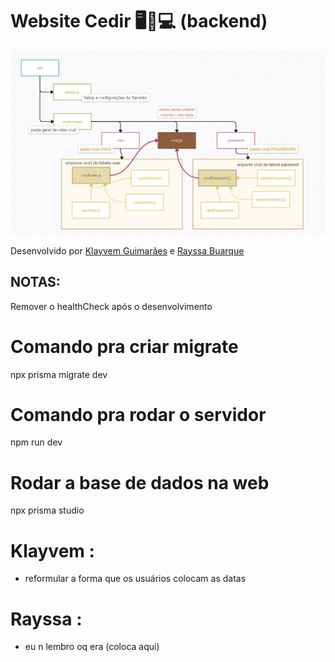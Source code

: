 # Website Cedir 🖥️💾💻 (backend) 

![Diagrama de estruturação do CRUD](diagram.jpeg)

Desenvolvido por [Klayvem Guimarães](https://github.com/KlayvemGuimaraes) e [Rayssa Buarque](https://github.com/RayssaBuarque)

## NOTAS:

Remover o healthCheck após o desenvolvimento

# Comando pra criar migrate
npx prisma migrate dev


# Comando pra rodar o servidor
npm run dev

# Rodar a base de dados na web
npx prisma studio

# Klayvem : 

- reformular a forma que os usuários colocam as datas

# Rayssa : 

- eu n lembro oq era (coloca aqui)